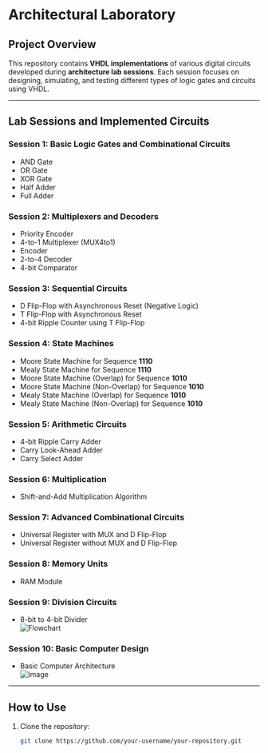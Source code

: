 # Architectural Laboratory

## Project Overview  
This repository contains **VHDL implementations** of various digital circuits developed during **architecture lab sessions**. Each session focuses on designing, simulating, and testing different types of logic gates and circuits using VHDL.

---

## Lab Sessions and Implemented Circuits  

### Session 1: Basic Logic Gates and Combinational Circuits  
- AND Gate  
- OR Gate  
- XOR Gate  
- Half Adder  
- Full Adder  

### Session 2: Multiplexers and Decoders  
- Priority Encoder  
- 4-to-1 Multiplexer (MUX4to1)  
- Encoder  
- 2-to-4 Decoder  
- 4-bit Comparator  

### Session 3: Sequential Circuits  
- D Flip-Flop with Asynchronous Reset (Negative Logic)  
- T Flip-Flop with Asynchronous Reset  
- 4-bit Ripple Counter using T Flip-Flop  

### Session 4: State Machines  
- Moore State Machine for Sequence **1110**  
- Mealy State Machine for Sequence **1110**  
- Moore State Machine (Overlap) for Sequence **1010**  
- Moore State Machine (Non-Overlap) for Sequence **1010**  
- Mealy State Machine (Overlap) for Sequence **1010**  
- Mealy State Machine (Non-Overlap) for Sequence **1010**  

### Session 5: Arithmetic Circuits  
- 4-bit Ripple Carry Adder  
- Carry Look-Ahead Adder  
- Carry Select Adder  

### Session 6: Multiplication  
- Shift-and-Add Multiplication Algorithm  

### Session 7: Advanced Combinational Circuits  
- Universal Register with MUX and D Flip-Flop  
- Universal Register without MUX and D Flip-Flop  

### Session 8: Memory Units  
- RAM Module  

### Session 9: Division Circuits  
- 8-bit to 4-bit Divider  
  ![Flowchart](https://github.com/user-attachments/assets/b895f41e-e56e-49c2-a024-9836544eb904)  

### Session 10: Basic Computer Design  
- Basic Computer Architecture  
  ![Image](https://github.com/user-attachments/assets/2dc17f25-e9d3-4cb0-844c-0dce247525c0)  

---

## How to Use  
1. Clone the repository:  
   ```sh
   git clone https://github.com/your-username/your-repository.git
